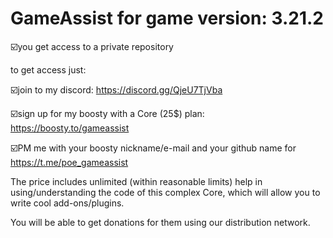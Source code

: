 # GameAssist for game version: 3.21.2

☑️you get access to a private repository

to get access just:

☑️join to my discord: https://discord.gg/QjeU7TjVba

☑️sign up for my boosty with a Core (25$) plan: https://boosty.to/gameassist

☑️PM me with your boosty nickname/e-mail and your github name for https://t.me/poe_gameassist

The price includes unlimited (within reasonable limits) help in using/understanding the code of this complex Core,
which will allow you to write cool add-ons/plugins. 

You will be able to get donations for them using our distribution network.
